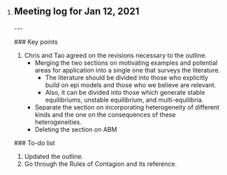 1. ## Meeting log for Jan 12, 2021

   

     \---

   

     \### Key points

   

   1. Chris and Tao agreed on the revisions necessary to the outline. 
      - Merging the two sections on motivating examples and potential areas for application into a single one that surveys the literature. 
        - The literature should be divided into those who explicitly build on epi models and those who we believe are relevant. 
        - Also, it can be divided into those which generate stable equilibriums, unstable equilibrium, and multi-equilibria.
      - Separate the section on incorporating heterogeneity of different kinds and the one on the consequences of these heterogeneities. 
      - Deleting the section on ABM

   

     \### To-do list 

   1. Updated the outline.
   2. Go through the Rules of Contagion and its reference.
